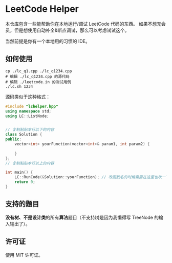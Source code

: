 # LeetCode Helper

本仓库包含一些能帮助你在本地运行/调试 LeetCode 代码的东西。
如果不想充会员，但是想使用自动补全&断点调试，那么可以考虑试试这个。

当然前提是你有一个本地用的习惯的 IDE。

## 如何使用

```shell
cp ./lc_q1.cpp ./lc_q1234.cpp
# 编辑 ./lc_q1234.cpp 的源代码
# 编辑 ./leetcode.in 的测试用例
./lc.sh 1234
```

源码类似于这种格式：
```cpp
#include "lchelper.hpp"
using namespace std;
using LC::ListNode;


// 复制粘贴本行以下的内容
class Solution {
public:
    vector<int> yourFunction(vector<int>& param1, int param2) {
        
    }
};
// 复制粘贴本行以上的内容

int main() {
    LC::RunCode(&Solution::yourFunction); // 改函数名的时候需要在这里也改一下
    return 0;
}
```


## 支持的题目

**没有树、不是设计类**的所有**算法**题目（不支持树是因为我懒得写 TreeNode
的输入输出了）。


## 许可证
使用 MIT 许可证。
